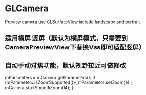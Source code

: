 # GLCamera
Preview camera use GLSurfaceView  include landscape and portrait 
## 适用横屏 竖屏（默认为横屏模式，只需要到CameraPreviewView下替换Vss即可适配竖屏）
## 自动手动对焦功能，默认视野拉近可做修改
 mParameters = mCamera.getParameters();
  if (mParameters.isZoomSupported()){
      mParameters.setZoom(14);
      mCamera.startSmoothZoom(14);
  }
